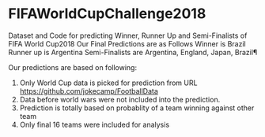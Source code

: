 # FIFAWorldCupChallenge2018
Dataset and Code for predicting Winner, Runner Up and Semi-Finalists of FIFA World Cup2018
Our Final Predictions are as Follows
Winner is Brazil
Runner up is Argentina
Semi-Finalists are Argentina, England, Japan, Brazil¶

Our predictions are based on following:
1) Only World Cup data is picked for prediction from URL https://github.com/jokecamp/FootballData
2) Data before world wars were not included into the prediction.
4) Prediction is totally based on probablity of a team winning against other team
5) Only final 16 teams were included for analysis
